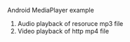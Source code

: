 Android MediaPlayer example
1. Audio playback of resoruce mp3 file
2. Video playback of http mp4 file
